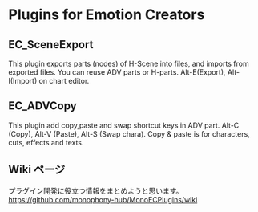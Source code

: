 # Plugins for Emotion Creators

## EC_SceneExport
This plugin exports parts (nodes) of H-Scene into files, and imports from exported files.
You can reuse ADV parts or H-parts.
Alt-E(Export), Alt-I(Import) on chart editor.

## EC_ADVCopy
This plugin add copy,paste and swap shortcut keys in ADV part.
Alt-C (Copy), Alt-V (Paste), Alt-S (Swap chara).
Copy & paste is for characters, cuts, effects and texts.

## Wiki ページ
プラグイン開発に役立つ情報をまとめようと思います。
https://github.com/monophony-hub/MonoECPlugins/wiki
